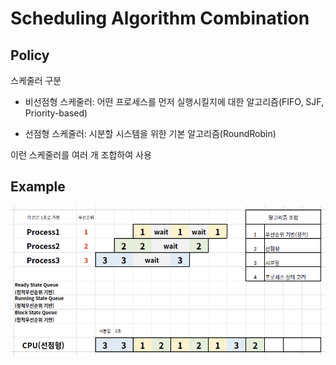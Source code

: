 #  Scheduling Algorithm Combination

## Policy

스케줄러 구분

- 비선점형 스케줄러: 어떤 프로세스를 먼저 실행시킬지에 대한 알고리즘(FIFO, SJF, Priority-based)

- 선점형 스케줄러: 시분할 시스템을 위한 기본 알고리즘(RoundRobin)

이런 스케줄러를 여러 개 조합하여 사용



## Example

![scheduling_algorithm_combination](../images/ch3-5_scheduling_algorithm_combination.png)

